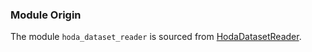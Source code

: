 


### Module Origin
The module `hoda_dataset_reader` is sourced from [HodaDatasetReader](https://github.com/amir-saniyan/HodaDatasetReader).